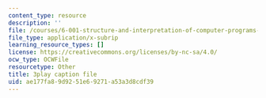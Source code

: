 ```yaml
---
content_type: resource
description: ''
file: /courses/6-001-structure-and-interpretation-of-computer-programs-spring-2005/ae177fa89d9251e69271a53a3d8cdf39_bV87UzKMRtE.vtt
file_type: application/x-subrip
learning_resource_types: []
license: https://creativecommons.org/licenses/by-nc-sa/4.0/
ocw_type: OCWFile
resourcetype: Other
title: 3play caption file
uid: ae177fa8-9d92-51e6-9271-a53a3d8cdf39
---
```

